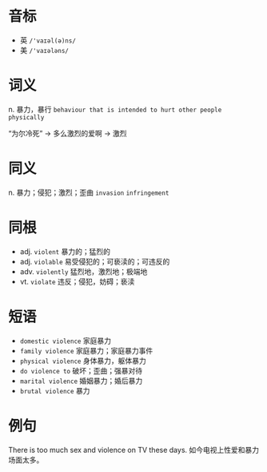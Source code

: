 # 音标

- 英 `/'vaɪəl(ə)ns/`
- 美 `/'vaɪələns/`

# 词义

n. 暴力，暴行
`behaviour that is intended to hurt other people physically`



“为尔冷死” → 多么激烈的爱啊 → 激烈

# 同义

n. 暴力；侵犯；激烈；歪曲
`invasion` `infringement`

# 同根

- adj. `violent` 暴力的；猛烈的
- adj. `violable` 易受侵犯的；可亵渎的；可违反的
- adv. `violently` 猛烈地，激烈地；极端地
- vt. `violate` 违反；侵犯，妨碍；亵渎

# 短语

- `domestic violence` 家庭暴力
- `family violence` 家庭暴力；家庭暴力事件
- `physical violence` 身体暴力，躯体暴力
- `do violence to` 破坏；歪曲；强暴对待
- `marital violence` 婚姻暴力；婚后暴力
- `brutal violence` 暴力

# 例句

There is too much sex and violence on TV these days.
如今电视上性爱和暴力场面太多。


